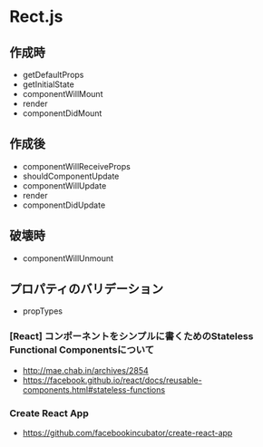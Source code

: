 Rect.js
====

作成時
----

+ getDefaultProps
+ getInitialState
+ componentWillMount
+ render
+ componentDidMount

作成後
----

+ componentWillReceiveProps
+ shouldComponentUpdate
+ componentWillUpdate
+ render
+ componentDidUpdate

破壊時
----

+ componentWillUnmount

プロパティのバリデーション
----

+ propTypes


### [React] コンポーネントをシンプルに書くためのStateless Functional Componentsについて

+ http://mae.chab.in/archives/2854
+ https://facebook.github.io/react/docs/reusable-components.html#stateless-functions

### Create React App

+ https://github.com/facebookincubator/create-react-app
